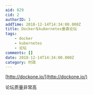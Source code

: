 ```yaml
---
aid: 829
cid: 2
authorID: 1
addTime: 2018-12-14T14:34:00.000Z
title: Docker与kubernetes垂直论坛
tags:
    - docker
    - kubernetes
    - 论坛
comments: []
date: 2018-12-14T14:34:00.000Z
category: 时政
---
```


[http://dockone.io/](http://dockone.io/)

论坛质量非常高
